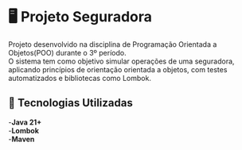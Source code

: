 # 🖥️ Projeto Seguradora 

Projeto desenvolvido na disciplina de Programação Orientada a Objetos(POO) durante o 3º período.<br> 
O sistema tem como objetivo simular operações de uma seguradora, aplicando princípios de orientação orientada a objetos,
com testes automatizados e bibliotecas como Lombok. 

## 🚀 Tecnologias Utilizadas
-**Java 21+**<br>
-**Lombok**<br>
-**Maven**<br>



